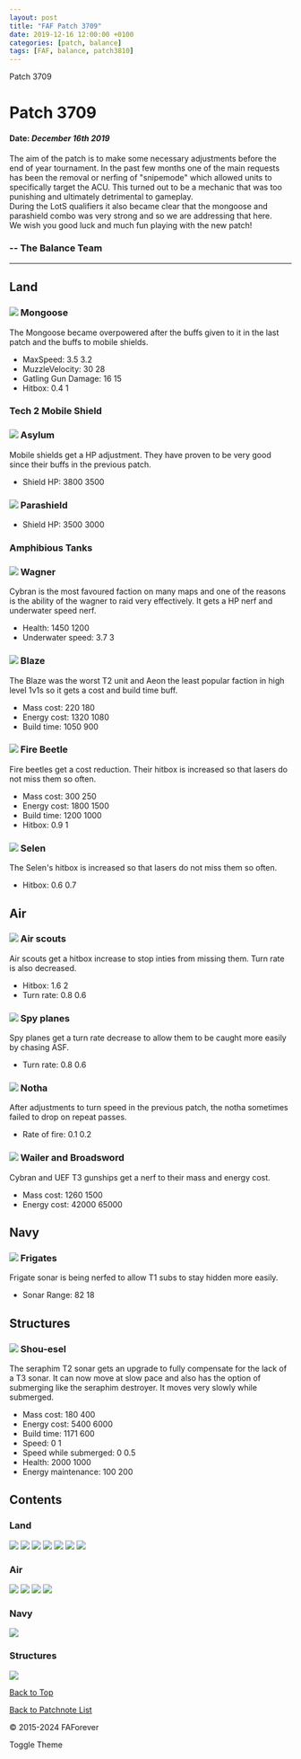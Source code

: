 ```yaml
---
layout: post
title: "FAF Patch 3709"
date: 2019-12-16 12:00:00 +0100
categories: [patch, balance]
tags: [FAF, balance, patch3810]
---
```


Patch 3709

# Patch 3709

#### Date: _December 16th 2019_

The aim of the patch is to make some necessary adjustments before the end of year tournament. In the past few months one of the main requests has been the removal or nerfing of "snipemode" which allowed units to specifically target the ACU. This turned out to be a mechanic that was too punishing and ultimately detrimental to gameplay.  
During the LotS qualifiers it also became clear that the mongoose and parashield combo was very strong and so we are addressing that here.  
We wish you good luck and much fun playing with the new patch!

### \-- The Balance Team

---

## Land

### ![](/assets/images/units/uef/land/T2RangeBot.png) Mongoose

The Mongoose became overpowered after the buffs given to it in the last patch and the buffs to mobile shields.

- MaxSpeed: 3.5 3.2
- MuzzleVelocity: 30 28
- Gatling Gun Damage: 16 15
- Hitbox: 0.4 1

### Tech 2 Mobile Shield

### ![](/assets/images/units/aeon/land/T2MobileShiled.png) Asylum

Mobile shields get a HP adjustment. They have proven to be very good since their buffs in the previous patch.

- Shield HP: 3800 3500

### ![](/assets/images/units/uef/land/T2MobileShield.png) Parashield

- Shield HP: 3500 3000

### Amphibious Tanks

### ![](/assets/images/units/cybran/land/T2HoverTank.png) Wagner

Cybran is the most favoured faction on many maps and one of the reasons is the ability of the wagner to raid very effectively. It gets a HP nerf and underwater speed nerf.

- Health: 1450 1200
- Underwater speed: 3.7 3

### ![](/assets/images/units/aeon/land/T2HoverTank.png) Blaze

The Blaze was the worst T2 unit and Aeon the least popular faction in high level 1v1s so it gets a cost and build time buff.

- Mass cost: 220 180
- Energy cost: 1320 1080
- Build time: 1050 900

### ![](/assets/images/units/cybran/land/T2MobileBomb.png) Fire Beetle

Fire beetles get a cost reduction. Their hitbox is increased so that lasers do not miss them so often.

- Mass cost: 300 250
- Energy cost: 1800 1500
- Build time: 1200 1000
- Hitbox: 0.9 1

### ![](/assets/images/units/sera/land/T1Scout.png) Selen

The Selen's hitbox is increased so that lasers do not miss them so often.

- Hitbox: 0.6 0.7

## Air

### ![](/assets/images/units/cybran/air/T1AirScout.png) Air scouts

Air scouts get a hitbox increase to stop inties from missing them. Turn rate is also decreased.

- Hitbox: 1.6 2
- Turn rate: 0.8 0.6

### ![](/assets/images/units/aeon/air/T3Airscout.png) Spy planes

Spy planes get a turn rate decrease to allow them to be caught more easily by chasing ASF.

- Turn rate: 0.8 0.6

### ![](/assets/images/units/sera/air/T2FighterBomber.png) Notha

After adjustments to turn speed in the previous patch, the notha sometimes failed to drop on repeat passes.

- Rate of fire: 0.1 0.2

### ![](/assets/images/units/cybran/air/T3Gunship.png) Wailer and Broadsword

Cybran and UEF T3 gunships get a nerf to their mass and energy cost.

- Mass cost: 1260 1500
- Energy cost: 42000 65000

## Navy

### ![](/assets/images/units/cybran/naval/T1Frigate.png) Frigates

Frigate sonar is being nerfed to allow T1 subs to stay hidden more easily.

- Sonar Range: 82 18

## Structures

### ![](/assets/images/units/sera/structure/T2Sonar.png) Shou-esel

The seraphim T2 sonar gets an upgrade to fully compensate for the lack of a T3 sonar. It can now move at slow pace and also has the option of submerging like the seraphim destroyer. It moves very slowly while submerged.

- Mass cost: 180 400
- Energy cost: 5400 6000
- Build time: 1171 600
- Speed: 0 1
- Speed while submerged: 0 0.5
- Health: 2000 1000
- Energy maintenance: 100 200

## Contents

### Land

[![](/assets/images/units/uef/land/T2RangeBot.png)](#Land) [![](/assets/images/units/aeon/land/T2MobileShiled.png)](#Land) [![](/assets/images/units/uef/land/T2MobileShield.png)](#Land) [![](/assets/images/units/cybran/land/T2HoverTank.png)](#Land) [![](/assets/images/units/aeon/land/T2HoverTank.png)](#Land) [![](/assets/images/units/cybran/land/T2MobileBomb.png)](#Land) [![](/assets/images/units/sera/land/T1Scout.png)](#Land)

### Air

[![](/assets/images/units/cybran/air/T1AirScout.png)](#Air) [![](/assets/images/units/aeon/air/T3Airscout.png)](#Air) [![](/assets/images/units/sera/air/T2FighterBomber.png)](#Air) [![](/assets/images/units/cybran/air/T3Gunship.png)](#Air)

### Navy

[![](/assets/images/units/aeon/naval/T1Frigate.png)](#Navy)

### Structures

[![](/assets/images/units/sera/structure/T2Sonar.png)](#Structures)

[Back to Top](#top)

[Back to Patchnote List](/../index.html)

© 2015-2024 FAForever

Toggle Theme
